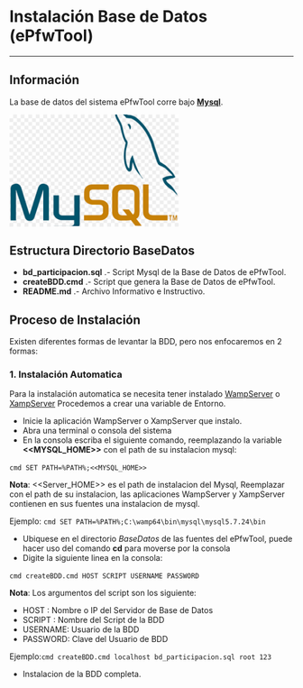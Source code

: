 # Instalación Base de Datos (ePfwTool)

---

## Información
La base de datos del sistema ePfwTool corre bajo **[Mysql](https://dev.mysql.com/doc/refman/8.0/en/introduction.html)**.

<img src="../Aplicacion/webapp/recursos/imagenes/documentacion/mysql.png" alt="Logo Mysql" width="300" align="center" >

## Estructura Directorio BaseDatos
- **bd_participacion.sql** .- Script Mysql de la Base de Datos de ePfwTool.
- **createBDD.cmd** .- Script que genera la Base de Datos de ePfwTool.
- **README.md** .- Archivo Informativo e Instructivo.

## Proceso de Instalación
Existen diferentes formas de levantar la BDD, pero nos enfocaremos en 2 formas:

### 1. Instalación Automatica
Para la instalación automatica se necesita tener instalado [WampServer](http://www.wampserver.com/en/) o [XampServer](https://www.apachefriends.org/es/index.html)
Procedemos a crear una variable de Entorno.
* Inicie la aplicación WampServer o XampServer que instalo.
* Abra una terminal o consola del sistema 
* En la consola escriba el siguiente comando, reemplazando la variable **<<MYSQL_HOME>>** con el path de su instalacion mysql:

```cmd SET PATH=%PATH%;<<MYSQL_HOME>> ```

**Nota**: <<Server_HOME>> es el path de instalacion del Mysql, Reemplazar con el path de su instalacion, las aplicaciones WampServer y XampServer contienen en sus fuentes una instalacion de mysql.

Ejemplo: ```cmd SET PATH=%PATH%;C:\wamp64\bin\mysql\mysql5.7.24\bin ```
* Ubiquese en el directorio *BaseDatos* de las fuentes del ePfwTool, puede hacer uso del comando **cd** para moverse por la consola
* Digite la siguiente linea en la consola: 

```cmd createBDD.cmd HOST SCRIPT USERNAME PASSWORD ```

**Nota**: Los argumentos del script son los siguiente:
  * HOST    : Nombre o IP del Servidor de Base de Datos
  * SCRIPT  : Nombre del Script de la BDD
  * USERNAME: Usuario de la BDD
  * PASSWORD: Clave del Usuario de BDD

Ejemplo:```cmd createBDD.cmd localhost bd_participacion.sql root 123 ```
* Instalacion de la BDD completa.


